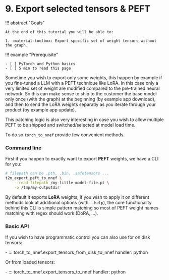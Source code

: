 # 9. Export selected tensors & PEFT

!!! abstract "Goals"

    At the end of this tutorial you will be able to:

    1. :material-toolbox: Export specific set of weight tensors without the graph.

!!! example "Prerequisite"

    - [ ] PyTorch and Python basics
    - [ ] 5 min to read this page

Sometime you wish to export only some weights, this happen by example if you
fine-tuned a LLM with a PEFT technique like LoRA. In this case only a very limited
set of weight are modified compared to the pre-trained neural network.
So this can make sense to ship to the customer the base model only once (with the graph)
at the beginning (by example app download),
and then to send the LoRA weights separatly as you iterate through your product (by example app update).

This patching logic is also very interesting in case you wish to allow multiple PEFT
to be shipped and switched/selected at model load time.

To do so `torch_to_nnef` provide few convenient methods.

### Command line

First if you happen to exactly want to export **PEFT** weights, we have a CLI for you:

```bash
# filepath can be .pth, .bin, .safetensors ...
t2n_export_peft_to_nnef \
    --read-filepath /my-little-model-file.pt \
    -o /tmp/my-outputdir
```

By default it exports **LoRA** weights, if you wish to apply it on different methods look
at additional options (with `--help`), the core functionality behind this CLI is simple
pattern matching so most of PEFT weight names matching with regex should work (DoRA, ...).

### Basic API

If you wish to have programmatic control you can also use for on disk tensors:

<div class="grid cards" markdown>
- ::: torch_to_nnef.export_tensors_from_disk_to_nnef
    handler: python
</div>

Or from loaded tensors:
<div class="grid cards" markdown>
- ::: torch_to_nnef.export_tensors_to_nnef
    handler: python
</div>
